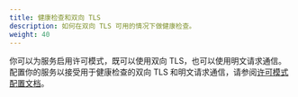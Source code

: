 ```yaml
---
title: 健康检查和双向 TLS
description: 如何在双向 TLS 可用的情况下做健康检查。
weight: 40
---
```


你可以为服务启用许可模式，既可以使用双向 TLS，也可以使用明文请求通信。配置你的服务以接受用于健康检查的双向 TLS 和明文请求通信，请参阅[许可模式配置文档](/zh/docs/tasks/security/mtls-migration/#配置服务器使其同时能接收双向-tls-以及明文流量)。

